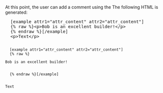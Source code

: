 At this point, the user can add a comment using the The following HTML is generated:

<pre>  [example attr1="attr_content" attr2="attr_content"]
  {% raw %}&lt;p&gt;Bob is an excellent builder!&lt;/p&gt;
  {% endraw %}[/example]
  &lt;p&gt;Text&lt;/p&gt;</pre>

<code>
  [example attr1="attr_content" attr2="attr_content"]
  {% raw %}<p>Bob is an excellent builder!</p>
  {% endraw %}[/example]
  <p>Text</p></code>
